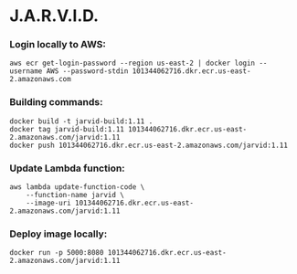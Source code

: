 
# J.A.R.V.I.D.

### Login locally to AWS:
```
aws ecr get-login-password --region us-east-2 | docker login --username AWS --password-stdin 101344062716.dkr.ecr.us-east-2.amazonaws.com
```

### Building commands:
```
docker build -t jarvid-build:1.11 .
docker tag jarvid-build:1.11 101344062716.dkr.ecr.us-east-2.amazonaws.com/jarvid:1.11
docker push 101344062716.dkr.ecr.us-east-2.amazonaws.com/jarvid:1.11
```

### Update Lambda function:
```
aws lambda update-function-code \
    --function-name jarvid \
    --image-uri 101344062716.dkr.ecr.us-east-2.amazonaws.com/jarvid:1.11
```


### Deploy image locally:
```
docker run -p 5000:8080 101344062716.dkr.ecr.us-east-2.amazonaws.com/jarvid:1.11
